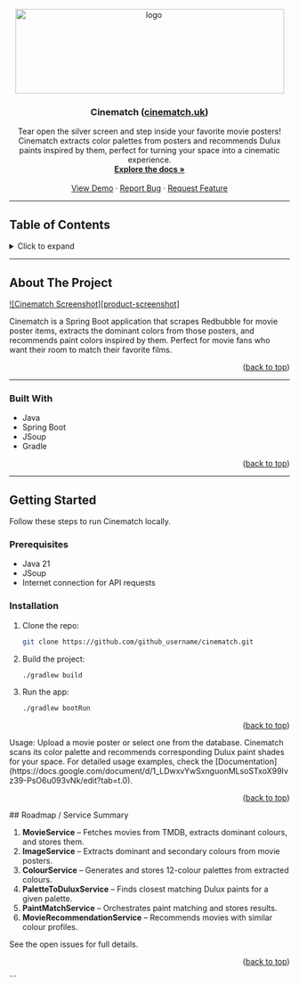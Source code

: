 <a id="readme-top"></a>


<div align="center">
  <a href="https://github.com/j-burdis/cinematch">
    <img width="483" height="152" alt="logo" src="https://github.com/user-attachments/assets/b1880708-697f-4bfa-9233-cfb3e89efec6" />
  </a>
  <h3 align="center">Cinematch (<a href="https://cinematch.uk">cinematch.uk</a>)</h3>
  <p align="center">
    Tear open the silver screen and step inside your favorite movie posters! Cinematch extracts color palettes from posters and recommends Dulux paints inspired by them, perfect for turning your space into a cinematic experience.  
    <br />
    <a href="https://github.com/your-username/cinematch"><strong>Explore the docs »</strong></a>
    <br /><br />
    <a href="https://github.com/your-username/cinematch">View Demo</a>
    &middot;
    <a href="https://github.com/your-username/cinematch/issues/new?labels=bug">Report Bug</a>
    &middot;
    <a href="https://github.com/your-username/cinematch/issues/new?labels=enhancement">Request Feature</a>
  </p>
</div>

---

## Table of Contents
<details>
  <summary>Click to expand</summary>
  <ol>
    <li><a href="#about-the-project">About The Project</a></li>
    <li><a href="#built-with">Built With</a></li>
    <li><a href="#getting-started">Getting Started</a></li>
    <li><a href="#usage">Usage</a></li>
    <li><a href="#roadmap">Roadmap</a></li>
  </ol>
</details>

---

## About The Project

[![Cinematch Screenshot][product-screenshot]](https://example.com)

Cinematch is a Spring Boot application that scrapes Redbubble for movie poster items, extracts the dominant colors from those posters, and recommends paint colors inspired by them. Perfect for movie fans who want their room to match their favorite films.

<p align="right">(<a href="#readme-top">back to top</a>)</p>

---

### Built With

* Java
* Spring Boot
* JSoup
* Gradle

<p align="right">(<a href="#readme-top">back to top</a>)</p>

---

## Getting Started

Follow these steps to run Cinematch locally.

### Prerequisites

* Java 21
* JSoup
* Internet connection for API requests

[//]: # (```bash)

[//]: # (# install Maven globally)

[//]: # (brew install maven  # macOS)

[//]: # (sudo apt install maven  # Linux)

### Installation

1. Clone the repo:
   ```sh
   git clone https://github.com/github_username/cinematch.git
2. Build the project:
    ```sh
    ./gradlew build
3. Run the app:
   ```sh
   ./gradlew bootRun
<p align="right">(<a href="#readme-top">back to top</a>)</p>
Usage:
Upload a movie poster or select one from the database. Cinematch scans its color palette and recommends corresponding Dulux paint shades for your space.
For detailed usage examples, check the [Documentation](https://docs.google.com/document/d/1_LDwxvYwSxnguonMLsoSTxoX99Ivz39-PsO6u093vNk/edit?tab=t.0).


<p align="right">(<a href="#readme-top">back to top</a>)</p>
## Roadmap / Service Summary

1. **MovieService** – Fetches movies from TMDB, extracts dominant colours, and stores them.
2. **ImageService** – Extracts dominant and secondary colours from movie posters.
3. **ColourService** – Generates and stores 12-colour palettes from extracted colours.
4. **PaletteToDuluxService** – Finds closest matching Dulux paints for a given palette.
5. **PaintMatchService** – Orchestrates paint matching and stores results.
6. **MovieRecommendationService** – Recommends movies with similar colour profiles.


See the open issues for full details.
<p align="right">(<a href="#readme-top">back to top</a>)</p> ```
